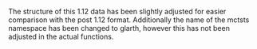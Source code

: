 The structure of this 1.12 data has been slightly adjusted for easier comparison with the post 1.12 format. Additionally the name of the mctsts namespace has been changed to glarth, however this has not been adjusted in the actual functions.